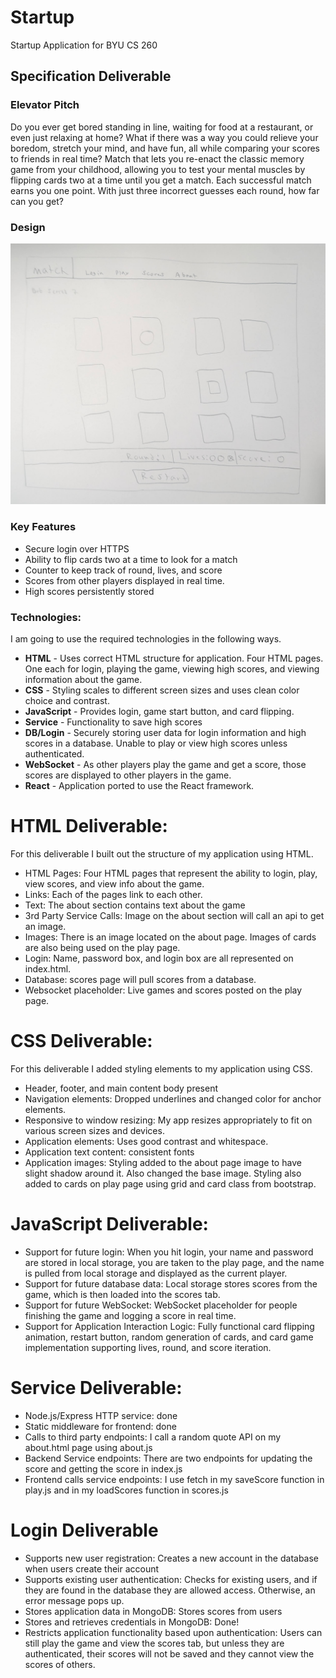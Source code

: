 # Startup
Startup Application for BYU CS 260

## Specification Deliverable

### Elevator Pitch

Do you ever get bored standing in line, waiting for food at a restaurant, or even just relaxing at home? What if there was a way you could relieve your boredom, stretch your mind, and have fun, all while comparing your scores to friends in real time? Match that lets you re-enact the classic memory game from your childhood, allowing you to test your mental muscles by flipping cards two at a time until you get a match. Each successful match earns you one point. With just three incorrect guesses each round, how far can you get?  

### Design

![Rough Design](RoughDesign.jpg)

### Key Features

- Secure login over HTTPS
- Ability to flip cards two at a time to look for a match
- Counter to keep track of round, lives, and score
- Scores from other players displayed in real time.
- High scores persistently stored


### Technologies:

I am going to use the required technologies in the following ways.

- **HTML** - Uses correct HTML structure for application. Four HTML pages. One each for login, playing the game, viewing high scores, and viewing information about the game. 
- **CSS** - Styling scales to different screen sizes and uses clean color choice and contrast.
- **JavaScript** - Provides login, game start button, and card flipping.
- **Service** - Functionality to save high scores
- **DB/Login** - Securely storing user data for login information and high scores in a database. Unable to play or view high scores unless authenticated. 
- **WebSocket** - As other players play the game and get a score, those scores are displayed to other players in the game.
- **React** - Application ported to use the React framework. 

 # HTML Deliverable:
For this deliverable I built out the structure of my application using HTML.

* HTML Pages: Four HTML pages that represent the ability to login, play, view scores, and view info about the game.
* Links: Each of the pages link to each other.
* Text: The about section contains text about the game
* 3rd Party Service Calls: Image on the about section will call an api to get an image.
* Images: There is an image located on the about page. Images of cards are also being used on the play page.
* Login: Name, password box, and login box are all represented on index.html.
* Database: scores page will pull scores from a database.
* Websocket placeholder: Live games and scores posted on the play page.

# CSS Deliverable:
For this deliverable I added styling elements to my application using CSS. 

* Header, footer, and main content body present
* Navigation elements: Dropped underlines and changed color for anchor elements.
* Responsive to window resizing: My app resizes appropriately to fit on various screen sizes and devices.
* Application elements: Uses good contrast and whitespace. 
* Application text content: consistent fonts
* Application images: Styling added to the about page image to have slight shadow around it. Also changed the base image. Styling also added to cards on play page using grid and card class from bootstrap.

# JavaScript Deliverable:
* Support for future login: When you hit login, your name and password are stored in local storage, you are taken to the play page, and the name is pulled from local storage and displayed as the current player. 
* Support for future database data: Local storage stores scores from the game, which is then loaded into the scores tab. 
* Support for future WebSocket: WebSocket placeholder for people finishing the game and logging a score in real time. 
* Support for Application Interaction Logic: Fully functional card flipping animation, restart button, random generation of cards, and card game implementation supporting lives, round, and score iteration.

# Service Deliverable:
* Node.js/Express HTTP service: done
* Static middleware for frontend: done
* Calls to third party endpoints: I call a random quote API on my about.html page using about.js
* Backend Service endpoints: There are two endpoints for updating the score and getting the score in index.js
* Frontend calls service endpoints: I use fetch in my saveScore function in play.js and in my loadScores function in scores.js

# Login Deliverable
* Supports new user registration: Creates a new account in the database when users create their account
* Supports existing user authentication: Checks for existing users, and if they are found in the database they are allowed access. Otherwise, an error message pops up. 
* Stores application data in MongoDB: Stores scores from users
* Stores and retrieves credentials in MongoDB: Done!
* Restricts application functionality based upon authentication: Users can still play the game and view the scores tab, but unless they are authenticated, their scores will not be saved and they cannot view the scores of others. 
